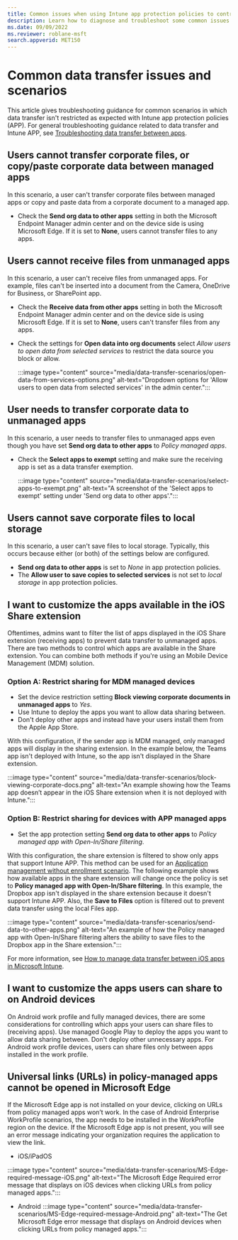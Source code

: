 ```yaml
---
title: Common issues when using Intune app protection policies to control data transfer
description: Learn how to diagnose and troubleshoot some common issues and misconfigurations when using Microsoft Intune app protection policies (APP) to control data transfer.
ms.date: 09/09/2022
ms.reviewer: roblane-msft
search.appverid: MET150
---
```

# Common data transfer issues and scenarios

This article gives troubleshooting guidance for common scenarios in which data transfer isn't restricted as expected with Intune app protection policies (APP). For general troubleshooting guidance related to data transfer and Intune APP, see [Troubleshooting data transfer between apps](troubleshoot-data-transfer.md).

## Users cannot transfer corporate files, or copy/paste corporate data between managed apps

In this scenario, a user can't transfer corporate files between managed apps or copy and paste data from a corporate document to a managed app.

- Check the **Send org data to other apps** setting in both the Microsoft Endpoint Manager admin center and on the device side is using Microsoft Edge. If it is set to **None**, users cannot transfer files to any apps.

## Users cannot receive files from unmanaged apps

In this scenario, a user can't receive files from unmanaged apps. For example, files can't be inserted into a document from the Camera, OneDrive for Business, or SharePoint app.

- Check the **Receive data from other apps** setting in both the Microsoft Endpoint Manager admin center and on the device side is using Microsoft Edge. If it is set to **None**, users can't transfer files from any apps. 

- Check the settings for **Open data into org documents** select *Allow users to open data from selected services* to restrict the data source you block or allow.

    :::image type="content" source="media/data-transfer-scenarios/open-data-from-services-options.png" alt-text="Dropdown options for 'Allow users to open data from selected services' in the admin center.":::

## User needs to transfer corporate data to unmanaged apps

In this scenario, a user needs to transfer files to unmanaged apps even though you have set **Send org data to other apps** to *Policy managed apps*.

- Check the **Select apps to exempt** setting and make sure the receiving app is set as a data transfer exemption.

    :::image type="content" source="media/data-transfer-scenarios/select-apps-to-exempt.png" alt-text="A screenshot of the 'Select apps to exempt' setting under 'Send org data to other apps'.":::

## Users cannot save corporate files to local storage

In this scenario, a user can't save files to local storage. Typically, this occurs because either (or both) of the settings below are configured.

- **Send org data to other apps** is set to *None* in app protection policies.
- The **Allow user to save copies to selected services** is not set to *local storage* in app protection policies.

## I want to customize the apps available in the iOS Share extension

Oftentimes, admins want to filter the list of apps displayed in the iOS Share extension (receiving apps) to prevent data transfer to unmanaged apps. There are two methods to control which apps are available in the Share extension. You can combine both methods if you're using an Mobile Device Management (MDM) solution.

### Option A: Restrict sharing for MDM managed devices

- Set the device restriction setting **Block viewing corporate documents in unmanaged apps** to *Yes*.
- Use Intune to deploy the apps you want to allow data sharing between.
- Don't deploy other apps and instead have your users install them from the Apple App Store.

With this configuration, if the sender app is MDM managed, only managed apps will display in the sharing extension. In the example below, the Teams app isn't deployed with Intune, so the app isn't displayed in the Share extension.

:::image type="content" source="media/data-transfer-scenarios/block-viewing-corporate-docs.png" alt-text="An example showing how the Teams app doesn’t appear in the iOS Share extension when it is not deployed with Intune.":::

### Option B: Restrict sharing for devices with APP managed apps

- Set the app protection setting **Send org data to other apps** to *Policy managed app with Open-In/Share filtering*.

With this configuration, the share extension is filtered to show only apps that support Intune APP. This method can be used for an [Application management without enrollment scenario](/mem/intune/fundamentals/deployment-guide-enrollment-mamwe). The following example shows how available apps in the share extension will change once the policy is set to **Policy managed app with Open-In/Share filtering**. In this example, the Dropbox app isn't displayed in the share extension because it doesn't support Intune APP. Also, the **Save to Files** option is filtered out to prevent data transfer using the local Files app.

:::image type="content" source="media/data-transfer-scenarios/send-data-to-other-apps.png" alt-text="An example of how the Policy managed app with Open-In/Share filtering alters the ability to save files to the Dropbox app in the Share extension.":::

For more information, see [How to manage data transfer between iOS apps in Microsoft Intune](/mem/intune/apps/data-transfer-between-apps-manage-ios).

## I want to customize the apps users can share to on Android devices

On Android work profile and fully managed devices, there are some considerations for controlling which apps your users can share files to (receiving apps). Use managed Google Play to deploy the apps you want to allow data sharing between. Don't deploy other unnecessary apps. For Android work profile devices, users can share files only between apps installed in the work profile.

## Universal links (URLs) in policy-managed apps cannot be opened in Microsoft Edge

If the Microsoft Edge app is not installed on your device, clicking on URLs from policy managed apps won’t work. In the case of Android Enterprise WorkProfile scenarios, the app needs to be installed in the WorkProfile region on the device. If the Microsoft Edge app is not present, you will see an error message indicating your organization requires the application to view the link.

- iOS/iPadOS

:::image type="content" source="media/data-transfer-scenarios/MS-Edge-required-message-iOS.png" alt-text="The Microsoft Edge Required error message that displays on iOS devices when clicking URLs from policy managed apps.":::

- Android
:::image type="content" source="media/data-transfer-scenarios/MS-Edge-required-message-Android.png" alt-text="The Get Microsoft Edge error message that displays on Android devices when clicking URLs from policy managed apps.":::
